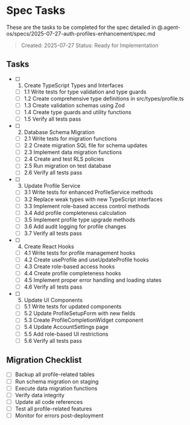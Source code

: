 # Spec Tasks

These are the tasks to be completed for the spec detailed in @.agent-os/specs/2025-07-27-auth-profiles-enhancement/spec.md

> Created: 2025-07-27
> Status: Ready for Implementation

## Tasks

- [ ] 1. Create TypeScript Types and Interfaces
  - [ ] 1.1 Write tests for type validation and type guards
  - [ ] 1.2 Create comprehensive type definitions in src/types/profile.ts
  - [ ] 1.3 Create validation schemas using Zod
  - [ ] 1.4 Create type guards and utility functions
  - [ ] 1.5 Verify all tests pass

- [ ] 2. Database Schema Migration
  - [ ] 2.1 Write tests for migration functions
  - [ ] 2.2 Create migration SQL file for schema updates
  - [ ] 2.3 Implement data migration functions
  - [ ] 2.4 Create and test RLS policies
  - [ ] 2.5 Run migration on test database
  - [ ] 2.6 Verify all tests pass

- [ ] 3. Update Profile Service
  - [ ] 3.1 Write tests for enhanced ProfileService methods
  - [ ] 3.2 Replace weak types with new TypeScript interfaces
  - [ ] 3.3 Implement role-based access control methods
  - [ ] 3.4 Add profile completeness calculation
  - [ ] 3.5 Implement profile type upgrade methods
  - [ ] 3.6 Add audit logging for profile changes
  - [ ] 3.7 Verify all tests pass

- [ ] 4. Create React Hooks
  - [ ] 4.1 Write tests for profile management hooks
  - [ ] 4.2 Create useProfile and useUpdateProfile hooks
  - [ ] 4.3 Create role-based access hooks
  - [ ] 4.4 Create profile completeness hooks
  - [ ] 4.5 Implement proper error handling and loading states
  - [ ] 4.6 Verify all tests pass

- [ ] 5. Update UI Components
  - [ ] 5.1 Write tests for updated components
  - [ ] 5.2 Update ProfileSetupForm with new fields
  - [ ] 5.3 Create ProfileCompletionWidget component
  - [ ] 5.4 Update AccountSettings page
  - [ ] 5.5 Add role-based UI restrictions
  - [ ] 5.6 Verify all tests pass

## Migration Checklist

- [ ] Backup all profile-related tables
- [ ] Run schema migration on staging
- [ ] Execute data migration functions
- [ ] Verify data integrity
- [ ] Update all code references
- [ ] Test all profile-related features
- [ ] Monitor for errors post-deployment